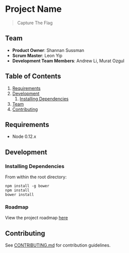 # Project Name

> Capture The Flag

## Team

- __Product Owner__: Shannan Sussman
- __Scrum Master__: Leon Yip
- __Development Team Members__: Andrew Li, Murat Ozgul

## Table of Contents

1. [Requirements](#requirements)
1. [Development](#development)
    1. [Installing Dependencies](#installing-dependencies)
1. [Team](#team)
1. [Contributing](#contributing)

## Requirements

- Node 0.12.x

## Development

### Installing Dependencies

From within the root directory:

```
npm install -g bower
npm install
bower install
```

### Roadmap

View the project roadmap [here](https://github.com/missingadjective/missingadjective/issues)

## Contributing

See [CONTRIBUTING.md](CONTRIBUTING.md) for contribution guidelines.
